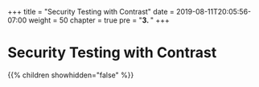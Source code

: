 +++
title = "Security Testing with Contrast"
date = 2019-08-11T20:05:56-07:00
weight = 50
chapter = true
pre = "<b>3. </b>"
+++

# Security Testing with Contrast

{{% children showhidden="false" %}}